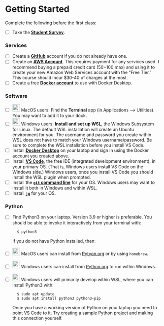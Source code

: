 # Getting Started

Complete the following before the first class:

- [ ] Take the [**Student Survey**](https://virginia.az1.qualtrics.com/jfe/form/SV_799Osj0KfAPPJ7E).

### Services

- [ ] Create a [**GitHub**](https://github.com/) account if you do not already have one.
- [ ] Create an [**AWS Account**](https://signin.aws.amazon.com/signup?request_type=register). This requires payment for any services used. I recommend buying a prepaid credit card ($50-$100 max) and using it to create your new Amazon Web Services account with the “Free Tier.” This course should incur $30-40 of charges at the most.
- [ ] Create a free [**Docker account**](https://app.docker.com/signup) to use with Docker Desktop.

### Software

- [ ] <img src="https://icons.iconarchive.com/icons/martz90/circle/128/apple-2-icon.png" width="24" height="24"> MacOS users: Find the **Terminal** app (in Applications --> Utilities). You may want to add it to your dock.
- [ ] <img src="https://icons.iconarchive.com/icons/martz90/circle/128/windows-8-icon.png" width="24" height="24"> Windows users: [**Install and set up WSL**](https://learn.microsoft.com/en-us/windows/wsl/install), the Windows Subsystem for Linux. The default WSL installation will create an Ubuntu environment for you. The username and password you create within WSL does not have to match your Windows username/password. Be sure to complete the WSL installation before you install VS Code.
- [ ] Install [**Docker Desktop**](https://www.docker.com/get-started/) on your laptop and sign in using the Docker account you created above.
- [ ] Install [**VS Code**](https://code.visualstudio.com/), the free IDE (integrated development environment), in your primary OS. (That is, Windows users install VS Code on the Windows side.) Windows users, once you install VS Code you should install the WSL plugin when prompted.
- [ ] Install the [**`git` command line**](https://git-scm.com/downloads) for your OS. Windows users may want to install it both in Windows and within WSL. 
- [ ] Install [**`jq`**](https://jqlang.github.io/jq/) for your OS.

### Python

- [ ] Find Python3 on your laptop. Version 3.9 or higher is preferable. You should be able to invoke it interactively from your terminal with:

        $ python3

    If you do not have Python installed, then:

- [ ] <img src="https://icons.iconarchive.com/icons/martz90/circle/128/apple-2-icon.png" width="24" height="24"> MacOS users can install from [Pytyon.org](https://www.python.org/downloads/) or by using `homebrew`.
- [ ] <img src="https://icons.iconarchive.com/icons/martz90/circle/128/windows-8-icon.png" width="24" height="24"> Windows users can install from [Python.org](https://www.python.org/downloads/) to run within Windows.
- [ ] <img src="https://icons.iconarchive.com/icons/martz90/circle/128/windows-8-icon.png" width="24" height="24"> Windows users will primarily develop within WSL, where you can install Python3 with:

        $ sudo apt update
        $ sudo apt install python3 python3-pip

    Once you have a working version of Python on your laptop you need to point VS Code to it. Try creating a sample Python project and making this connection yourself.
